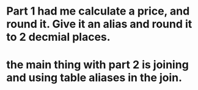 # Part 1 had me calculate a price, and round it. Give it an alias and round it to 2 decmial places.
# the main thing with part 2 is joining and using table aliases in the join.
